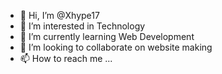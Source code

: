 - 👋 Hi, I’m @Xhype17
- 👀 I’m interested in Technology
- 🌱 I’m currently learning Web Development 
- 💞️ I’m looking to collaborate on website making
- 📫 How to reach me ...

<!---
Xhype17/Xhype17 is a ✨ special ✨ repository because its `README.md` (this file) appears on your GitHub profile.
You can click the Preview link to take a look at your changes.
--->
